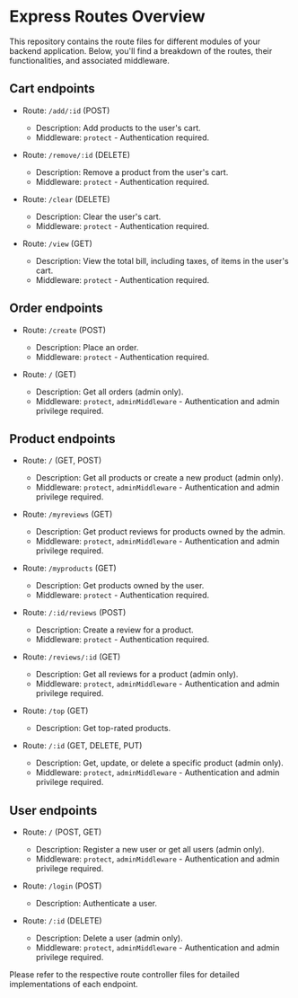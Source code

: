 # Express Routes Overview

This repository contains the route files for different modules of your backend application. Below, you'll find a breakdown of the routes, their functionalities, and associated middleware.

## Cart endpoints

- Route: `/add/:id` (POST)
  - Description: Add products to the user's cart.
  - Middleware: `protect` - Authentication required.

- Route: `/remove/:id` (DELETE)
  - Description: Remove a product from the user's cart.
  - Middleware: `protect` - Authentication required.

- Route: `/clear` (DELETE)
  - Description: Clear the user's cart.
  - Middleware: `protect` - Authentication required.

- Route: `/view` (GET)
  - Description: View the total bill, including taxes, of items in the user's cart.
  - Middleware: `protect` - Authentication required.

## Order endpoints

- Route: `/create` (POST)
  - Description: Place an order.
  - Middleware: `protect` - Authentication required.

- Route: `/` (GET)
  - Description: Get all orders (admin only).
  - Middleware: `protect`, `adminMiddleware` - Authentication and admin privilege required.

## Product endpoints

- Route: `/` (GET, POST)
  - Description: Get all products or create a new product (admin only).
  - Middleware: `protect`, `adminMiddleware` - Authentication and admin privilege required.

- Route: `/myreviews` (GET)
  - Description: Get product reviews for products owned by the admin.
  - Middleware: `protect`, `adminMiddleware` - Authentication and admin privilege required.

- Route: `/myproducts` (GET)
  - Description: Get products owned by the user.
  - Middleware: `protect` - Authentication required.

- Route: `/:id/reviews` (POST)
  - Description: Create a review for a product.
  - Middleware: `protect` - Authentication required.

- Route: `/reviews/:id` (GET)
  - Description: Get all reviews for a product (admin only).
  - Middleware: `protect`, `adminMiddleware` - Authentication and admin privilege required.

- Route: `/top` (GET)
  - Description: Get top-rated products.

- Route: `/:id` (GET, DELETE, PUT)
  - Description: Get, update, or delete a specific product (admin only).
  - Middleware: `protect`, `adminMiddleware` - Authentication and admin privilege required.

## User endpoints

- Route: `/` (POST, GET)
  - Description: Register a new user or get all users (admin only).
  - Middleware: `protect`, `adminMiddleware` - Authentication and admin privilege required.

- Route: `/login` (POST)
  - Description: Authenticate a user.

- Route: `/:id` (DELETE)
  - Description: Delete a user (admin only).
  - Middleware: `protect`, `adminMiddleware` - Authentication and admin privilege required.

Please refer to the respective route controller files for detailed implementations of each endpoint.
